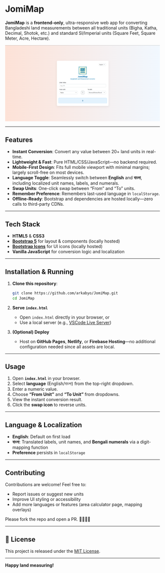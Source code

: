 # JomiMap

**JomiMap** is a **frontend-only**, ultra-responsive web app for converting Bangladeshi land measurements between all traditional units (Bigha, Katha, Decimal, Shotok, etc.) and standard SI/Imperial units (Square Feet, Square Meter, Acre, Hectare).

![JomiMap Screenshot](images/screenshot.png)

---

## Features

- **Instant Conversion**: Convert any value between 20+ land units in real-time.  
- **Lightweight & Fast**: Pure HTML/CSS/JavaScript—no backend required.  
- **Mobile-First Design**: Fits full mobile viewport with minimal margins; largely scroll-free on most devices.  
- **Language Toggle**: Seamlessly switch between **English** and **বাংলা**, including localized unit names, labels, and numerals.  
- **Swap Units**: One-click swap between “From” and “To” units.  
- **Remember Preference**: Remembers last-used language in `localStorage`.  
- **Offline-Ready**: Bootstrap and dependencies are hosted locally—zero calls to third-party CDNs.  

---

## Tech Stack

- **HTML5** & **CSS3**  
- **[Bootstrap 5](css/bootstraps/bootstrap.min.css)** for layout & components (locally hosted)  
- **[Bootstrap Icons](css/bootstraps/bootstrap-icons.css)** for UI icons (locally hosted)  
- **Vanilla JavaScript** for conversion logic and localization  

---

## Installation & Running

1. **Clone this repository**:  
   ```bash
   git clone https://github.com/arkabyo/JomiMap.git
   cd JomiMap
   ```
2. **Serve `index.html`**  
    - Open `index.html` directly in your browser, or  
    - Use a local server (e.g., [VSCode Live Server](https://marketplace.visualstudio.com/items?itemName=ritwickdey.LiveServer))

3. **(Optional) Deploy**  
   - Host on **GitHub Pages**, **Netlify**, or **Firebase Hosting**—no additional configuration needed since all assets are local.  

---

## Usage

1. Open **`index.html`** in your browser.  
2. Select **language** (English/বাংলা) from the top-right dropdown.  
3. Enter a numeric value.  
4. Choose **“From Unit”** and **“To Unit”** from dropdowns.  
5. View the instant conversion result.  
6. Click the **swap icon** to reverse units.  

---

## Language & Localization

- **English**: Default on first load  
- **বাংলা**: Translated labels, unit names, and **Bengali numerals** via a digit-mapping function  
- **Preference** persists in `localStorage`  

---

## Contributing

Contributions are welcome! Feel free to:

- Report issues or suggest new units  
- Improve UI styling or accessibility  
- Add more languages or features (area calculator page, mapping overlays)  

Please fork the repo and open a PR. 👩‍💻👨‍💻

---

## 📄 License

This project is released under the [MIT License](LICENSE).

---

**Happy land measuring!** 
